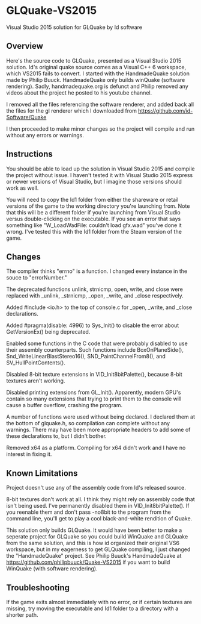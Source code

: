 # GLQuake-VS2015
Visual Studio 2015 solution for GLQuake by Id software

## Overview
Here's the source code to GLQuake, presented as a Visual Studio 2015 solution. Id's original quake source comes as a Visual C++ 6 workspace, which VS2015 fails to convert. I started with the HandmadeQuake solution made by Philip Buuck. HandmadeQuake only builds winQuake (software rendering). Sadly, handmadequake.org is defunct and Philip removed any videos about the project he posted to his youtube channel.

I removed all the files referencing the software renderer, and added back all the files for the gl renderer which I downloaded from https://github.com/id-Software/Quake

I then proceeded to make minor changes so the project will compile and run without any errors or warnings.


## Instructions
You should be able to load up the solution in Visual Studio 2015 and compile the project without issue. I haven't tested it with Visual Studio 2015 express or newer versions of Visual Studio, but I imagine those versions should work as well.

You will need to copy the Id1 folder from either the shareware or retail versions of the game to the working directory you're launching from. Note that this will be a different folder if you're launching from Visual Studio versus double-clicking on the executable. If you see an error that says something like "W_LoadWadFile: couldn't load gfx.wad" you've done it wrong. I've tested this with the Id1 folder from the Steam version of the game.



## Changes
The compiler thinks "errno" is a function. I changed every instance in the souce to "errorNumber."

The deprecated functions unlink, strnicmp, open, write, and close were replaced with _unlink, _strnicmp, _open, _write, and _close respectively.

Added #include <io.h> to the top of console.c for _open, _write, and _close declarations.

Added #pragma(disable: 4996) to Sys_Init() to disable the error about GetVersionEx() being deprecated.

Enabled some functions in the C code that were probably disabled to use their assembly counterparts. Such functions include BoxOnPlaneSide(), Snd_WriteLinearBlastStereo16(), SND_PaintChannelFrom8(), and SV_HullPointContents().

Disabled 8-bit texture extensions in VID_Init8bitPalette(), because 8-bit textures aren't working.

Disabled printing extensions from GL_Init(). Apparently, modern GPU's contain so many extensions that trying to print them to the console will cause a buffer overflow, crashing the program.

A number of functions were used without being declared. I declared them at the bottom of glquake.h, so compilation can complete without any warnings. There may have been more appropriate headers to add some of these declarations to, but I didn't bother.

Removed x64 as a platform. Compiling for x64 didn't work and I have no interest in fixing it.


## Known Limitations
Project doesn't use any of the assembly code from Id's released source.

8-bit textures don't work at all. I think they might rely on assembly code that isn't being used. I've permanently disabled them in VID_Init8bitPalette(). If you reenable them and don't pass -no8bit to the program from the command line, you'll get to play a cool black-and-white rendition of Quake.

This solution only builds GLQuake. It would have been better to make a seperate project for GLQuake so you could build WinQuake and GLQuake from the same solution, and this is how id organized their original VS6 workspace, but in my eagerness to get GLQuake compiling, I just changed the "HandmadeQuake" project. See Philip Buuck's HandmadeQuake at https://github.com/philipbuuck/Quake-VS2015 if you want to build WinQuake (with software rendering).


## Troubleshooting
If the game exits almost immediately with no error, or if certain textures are missing, try moving the executable and Id1 folder to a directory with a shorter path.
